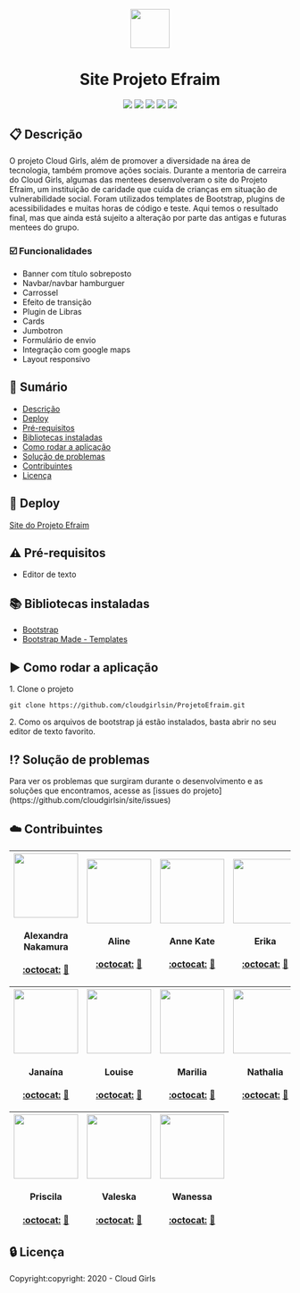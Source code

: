 

<p align=center><img src="https://github.com/cloudgirlsin/ProjetoEfraim/blob/main/navFooter/assets/img/logo.png" width=70 ></p>
<h1 align=center>Site Projeto Efraim</h1>

<p align=center><img src= "https://img.shields.io/static/v1?label=Status&message=Em%20desenvolvimento&color=green&style=flat"> 
 <img src= "https://img.shields.io/static/v1?label=Linguagem&message=HTML%205&color=red&style=flat"> 
 <img src= "https://img.shields.io/static/v1?label=Linguagem&message=CSS%203&color=blue&style=flat"> 
 <img src= "https://img.shields.io/static/v1?label=Linguagem&message=JavaScript&color=yellow&style=flat&"> 
 <img src= "https://img.shields.io/static/v1?label=Biblioteca&message=Bootstrap&color=9cf&style=flat"></p>


## :clipboard: Descrição
<p>O projeto Cloud Girls, além de promover a diversidade na área de tecnologia, também promove ações sociais. Durante a mentoria de carreira do Cloud Girls, algumas das mentees desenvolveram o site do Projeto Efraim, um instituição de caridade que cuida de crianças em situação de vulnerabilidade social. Foram utilizados templates de Bootstrap, plugins de acessibilidades e muitas horas de código e teste. Aqui temos o resultado final, mas que ainda está sujeito a alteração por parte das antigas e futuras mentees do grupo.</p> 

### :ballot_box_with_check: Funcionalidades
- Banner com título sobreposto
- Navbar/navbar hamburguer
- Carrossel
- Efeito de transição
- Plugin de Libras
- Cards
- Jumbotron
- Formulário de envio
- Integração com google maps
- Layout responsivo

## :scroll: Sumário
* [Descrição](#clipboard-descrição)
* [Deploy](#rocket-deploy)
* [Pré-requisitos](#warning-pré-requisitos)
* [Bibliotecas instaladas](#books-bibliotecas-instaladas)
* [Como rodar a aplicação](#arrow_forward-como-rodar-a-aplicação)
* [Solução de problemas](#interrobang-solução-de-problemas)
* [Contribuintes](#cloud-contribuintes)
* [Licença](#lock-licença)

## :rocket: Deploy
[Site do Projeto Efraim](http://www.projetoefraim.com.br/)

## :warning: Pré-requisitos
- Editor de texto

## :books: Bibliotecas instaladas
- [Bootstrap](https://getbootstrap.com/)
- [Bootstrap Made - Templates](https://bootstrapmade.com/)

## :arrow_forward: Como rodar a aplicação
<p>1. Clone o projeto </p>

```
git clone https://github.com/cloudgirlsin/ProjetoEfraim.git
```

<p>2. Como os arquivos de bootstrap já estão instalados, basta abrir no seu editor de texto favorito.</p>

## :interrobang: Solução de problemas
<p>Para ver os problemas que surgiram durante o desenvolvimento e as soluções que encontramos, acesse as [issues do projeto](https://github.com/cloudgirlsin/site/issues)</p>

## :cloud: Contribuintes

| <img src="https://avatars1.githubusercontent.com/u/67131828?s=460&u=c888d029097f2333d1ed889d6400dd534f50fdc7&v=4" width=115 ><h4>Alexandra Nakamura </h4>[:octocat:](https://github.com/AlexandraNakamura) [:necktie:](https://www.linkedin.com/) | <img src="" width=115 ><h4>Aline </h4>[:octocat:](https://github.com/#) [:necktie:](https://www.linkedin.com/) | <img src="https://avatars0.githubusercontent.com/u/71772101?s=460&u=808452197576baeecb2ee4a53cf627cfa689901b&v=4" width=115 ><h4>Anne Kate</h4>[:octocat:](https://github.com/annerocha) [:necktie:](https://www.linkedin.com/) | <img src="" width=115><h4>Erika </h4>[:octocat:](https://github.com/) [:necktie:](https://www.linkedin.com/)|<img src="https://avatars0.githubusercontent.com/u/8379197?s=460&u=66f87210571222b76514bb9a3005ae8280f1d6b2&v=4" width=115 ><h4>Fernanda </h4>[:octocat:](https://github.com/FernandaBroch) [:necktie:](https://www.linkedin.com/in/fernandabroch/)
| :---: | :---: | :---: | :---: | :---: 

|<img src="" width=115 ><h4>Janaína </h4>[:octocat:](https://github.com/) [:necktie:](https://www.linkedin.com/) | <img src="https://avatars2.githubusercontent.com/u/31574972?s=400&u=83042f0038e461007693b3ed730b5573e606b59c&v=4" width=115 ><h4>Louise </h4>[:octocat:](https://github.com/louiseandrade) [:necktie:](https://www.linkedin.com/) | <img src="https://avatars3.githubusercontent.com/u/67216536?s=460&u=6d75d4a7e75f2ea518f21226886fa5574373cc89&v=4" width=115 ><h4>Marilia </h4>[:octocat:](https://github.com/MariliaT) [:necktie:](https://www.linkedin.com/) | <img src="https://avatars3.githubusercontent.com/u/68089638?s=460&u=77b0853048c509beaf3ecc1f3acc1cae9d5fbad3&v=4" width=115 ><h4>Nathalia </h4>[:octocat:](https://github.com/nathalia-cavalcanti) [:necktie:](https://www.linkedin.com/) | <img src="" width=115 ><h4>Nicole </h4>[:octocat:](https://github.com/) [:necktie:](https://www.linkedin.com/)
| :---: | :---: | :---: | :---: | :---: 

| <img src="https://avatars3.githubusercontent.com/u/46497850?s=460&u=c5f7d7715da47077c7c042cb412df1595e188b8d&v=4" width=115 ><h4>Priscila </h4>[:octocat:](https://github.com/primarinovic) [:necktie:](https://www.linkedin.com/) | <img src="https://avatars3.githubusercontent.com/u/66183982?s=460&u=2851a9228a2a107f9a84348639a41ff9f82a0470&v=4" width=115 ><h4>Valeska </h4>[:octocat:](https://github.com/valtamachunas) [:necktie:](https://www.linkedin.com/) | <img src="https://avatars1.githubusercontent.com/u/70668694?s=460&u=10e61c0e24aa4c63ba1226bad6abd6ccda56845d&v=4" width=115 ><h4>Wanessa </h4>[:octocat:](https://github.com/wanessamzz) [:necktie:](https://www.linkedin.com/)
 :---: | :---: | :---:

## :lock: Licença
<p>Copyright:copyright: 2020 - Cloud Girls</p>
